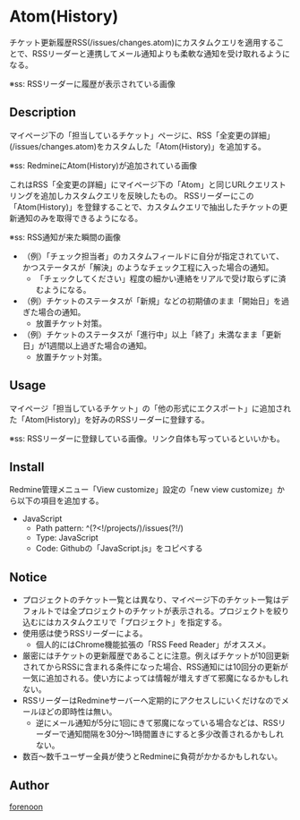 Atom(History)
====

チケット更新履歴RSS(/issues/changes.atom)にカスタムクエリを適用することで、RSSリーダーと連携してメール通知よりも柔軟な通知を受け取れるようになる。

  ※ss: RSSリーダーに履歴が表示されている画像

## Description

マイページ下の「担当しているチケット」ページに、RSS「全変更の詳細」(/issues/changes.atom)をカスタムした「Atom(History)」を追加する。

  ※ss: RedmineにAtom(History)が追加されている画像

これはRSS「全変更の詳細」にマイページ下の「Atom」と同じURLクエリストリングを追加しカスタムクエリを反映したもの。
RSSリーダーにこの「Atom(History)」を登録することで、カスタムクエリで抽出したチケットの更新通知のみを取得できるようになる。

  ※ss: RSS通知が来た瞬間の画像

* （例）「チェック担当者」のカスタムフィールドに自分が指定されていて、かつステータスが「解決」のようなチェック工程に入った場合の通知。
    * 「チェックしてください」程度の細かい連絡をリアルで受け取らずに済むようになる。
* （例）チケットのステータスが「新規」などの初期値のまま「開始日」を過ぎた場合の通知。
    * 放置チケット対策。
* （例）チケットのステータスが「進行中」以上「終了」未満なまま「更新日」が1週間以上過ぎた場合の通知。
    * 放置チケット対策。

## Usage

マイページ「担当しているチケット」の「他の形式にエクスポート」に追加された「Atom(History)」を好みのRSSリーダーに登録する。

  ※ss: RSSリーダーに登録している画像。リンク自体も写っているといいかも。

## Install

Redmine管理メニュー「View customize」設定の「new view customize」から以下の項目を追加する。

* JavaScript
    * Path pattern:	^(?<!/projects/)/issues(?!/)
    * Type: JavaScript
    * Code: Githubの「JavaScript.js」をコピペする

## Notice

* プロジェクトのチケット一覧とは異なり、マイページ下のチケット一覧はデフォルトでは全プロジェクトのチケットが表示される。プロジェクトを絞り込むにはカスタムクエリで「プロジェクト」を指定する。
* 使用感は使うRSSリーダーによる。
    * 個人的にはChrome機能拡張の「RSS Feed Reader」がオススメ。
* 厳密にはチケットの更新履歴であることに注意。例えばチケットが10回更新されてからRSSに含まれる条件になった場合、RSS通知には10回分の更新が一気に追加される。使い方によっては情報が増えすぎて邪魔になるかもしれない。
* RSSリーダーはRedmineサーバーへ定期的にアクセスしにいくだけなのでメールほどの即時性は無い。
    * 逆にメール通知が5分に1回にきて邪魔になっている場合などは、RSSリーダーで通知間隔を30分～1時間置きにすると多少改善されるかもしれない。
* 数百～数千ユーザー全員が使うとRedmineに負荷がかかるかもしれない。

## Author

[forenoon](https://github.com/forenoon)
